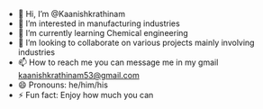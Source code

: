 - 👋 Hi, I’m @Kaanishkrathinam
- 👀 I’m interested in manufacturing industries
- 🌱 I’m currently learning Chemical engineering
- 💞️ I’m looking to collaborate on various projects mainly involving industries
- 📫 How to reach me you can message me in my gmail kaanishkrathinam53@gmail.com
- 😄 Pronouns: he/him/his
- ⚡ Fun fact: Enjoy how much you can

<!---
Kaanishkrathinam/Kaanishkrathinam is a ✨ special ✨ repository because its `README.md` (this file) appears on your GitHub profile.
You can click the Preview link to take a look at your changes.
--->
